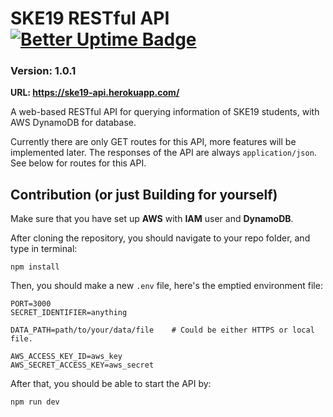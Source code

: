 # SKE19 RESTful API [![Better Uptime Badge](https://betteruptime.com/status-badges/v1/monitor/90vd.svg)](https://betteruptime.com/?utm_source=status_badge)
### Version: 1.0.1
**URL: https://ske19-api.herokuapp.com/**

A web-based RESTful API for querying information of SKE19 students, with AWS DynamoDB for database.

Currently there are only GET routes for this API, more features will be implemented later. The responses of the API are always `application/json`. See below for routes for this API.

## Contribution (or just Building for yourself)
Make sure that you have set up **AWS** with **IAM** user and **DynamoDB**.

After cloning the repository, you should navigate to your repo folder, and type in terminal:

```
npm install
```

Then, you should make a new `.env` file, here's the emptied environment file:

```
PORT=3000
SECRET_IDENTIFIER=anything

DATA_PATH=path/to/your/data/file    # Could be either HTTPS or local file.

AWS_ACCESS_KEY_ID=aws_key
AWS_SECRET_ACCESS_KEY=aws_secret
```

After that, you should be able to start the API by:

```
npm run dev
```